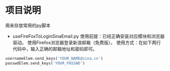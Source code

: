 # 项目说明
用来存放常用的py脚本

* useFireFoxToLoginSinaEmail.py
使用前提：已经正确安装对应模块和浏览器驱动。
使用Firefox浏览器登录新浪邮箱（免费版）。
使用方式：在如下两行代码中，输入正确的邮箱地址和密码即可。
~~~python
usernameElem.send_keys('YOUR_NAME@sina.cn')
passwdElem.send_keys('YOUR_PASSWD')
~~~
















